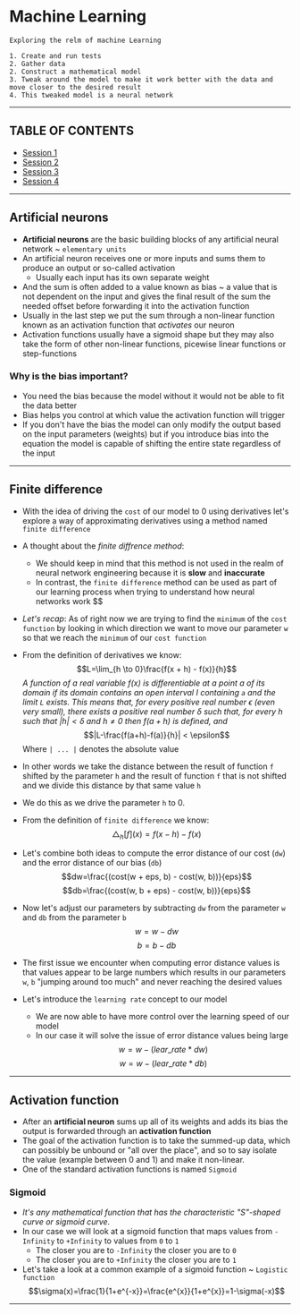 # Machine Learning 

```
Exploring the relm of machine Learning

1. Create and run tests
2. Gather data
2. Construct a mathematical model 
3. Tweak around the model to make it work better with the data and move closer to the desired result
4. This tweaked model is a neural network
```

---

## TABLE OF CONTENTS

* [Session 1](./session_1/README.md) 
* [Session 2](./session_2/README.md) 
* [Session 3](./session_3/README.md) 
* [Session 4](./session_4/README.md) 

---

## Artificial neurons
* **Artificial neurons** are the basic building blocks of any artificial neural network ~ `elementary units`
* An artificial neuron receives one or more inputs and sums them to produce an output or so-called activation
    * Usually each input has its own separate weight
* And the sum is often added to a value known as bias ~ a value that is not dependent on the input and gives the final result of the sum the needed offset before forwarding it into the activation function
* Usually in the last step we put the sum through a non-linear function known as an activation function that *activates* our neuron 
 * Activation functions usually have a sigmoid shape but they may also take the form of other non-linear functions, picewise linear functions or step-functions


### Why is the bias important?
* You need the bias because the model without it would not be able to fit the data better
* Bias helps you control at which value the activation function will trigger
* If you don't have the bias the model can only modify the output based on the input parameters (weights) but if you introduce bias into the equation the model is capable of shifting the entire state regardless of the input
---

## Finite difference
* With the idea of driving the `cost` of our model to 0 using derivatives let's explore a way of approximating derivatives using a method named `finite difference`

* A thought about the *finite diffrence method*: 
    * We should keep in mind that this method is not used in the realm of neural network engineering because it is **slow** and **inaccurate**
    * In contrast, the `finite difference` method can be used as part of our learning process when trying to understand how neural networks work
$$\$$
* *Let's recap*:  As of right now we are trying to find the `minimum` of the `cost function` by looking in which direction we want to move our parameter `w` so that we reach the `minimum` of our `cost function`

* From the definition of derivatives we know:
    $$L=\lim_{h \to 0}\frac{f(x + h) - f(x)}{h}$$ 
    *A function of a real variable f(x) is differentiable at a point a of its domain if its domain contains an open interval I containing `a` and the limit `L` exists. This means that, for every positive real number $\epsilon$ (even very small), there exists a positive real number $\delta$ such that, for every h such that $|h|<\delta$ and $h \neq 0$ then $f(a+h)$ is defined, and*
    $$|L-\frac{f(a+h)-f(a)}{h}| < \epsilon$$
    Where `| ... |` denotes the absolute value

* In other words we take the distance between the result of function `f` shifted by the parameter `h` and the result of function `f` that is not shifted and we divide this distance by that same value `h`
* We do this as we drive the parameter `h` to 0.
      
* From the definition of `finite difference` we know:
$$△_h[f](x)=f(x - h) - f(x)$$

* Let's combine both ideas to compute the error distance of our cost (`dw`) and the error distance of our bias (`db`)
    $$dw=\frac{(cost(w + eps, b) - cost(w, b))}{eps}$$
    $$db=\frac{(cost(w, b + eps) - cost(w, b))}{eps}$$

* Now let's adjust our parameters by subtracting `dw` from the parameter `w` and `db` from the parameter `b` 
    $$w = w - dw$$
    $$b = b - db$$

* The first issue we encounter when computing error distance values is that values appear to be large numbers which results in our parameters `w`, `b` "jumping around too much" and never reaching the desired values

* Let's introduce the `learning rate` concept to our model 
    * We are now able to have more control over the learning speed of our model
    * In our case it will solve the issue of error distance values being large 
    $$w = w - (lear\_rate * dw)$$
    $$w = w - (lear\_rate * db)$$

---

## Activation function
* After an **artificial neuron** sums up all of its weights and adds its bias the output is forwarded through an **activation function** 
* The goal of the activation function is to take the summed-up data, which can possibly be unbound or  "all over the place", and so to say isolate the value (example between 0 and 1) and make it non-linear.
* One of the standard activation functions is named `Sigmoid`

### Sigmoid
* *It's any mathematical function that has the characteristic "S"-shaped curve or sigmoid curve.* 
* In our case we will look at a sigmoid function that maps values from `-Infinity` to `+Infinity` to values from `0` to `1`
    * The closer you are to `-Infinity` the closer you are to `0`
    * The closer you are to `+Infinity` the closer you are to `1`
* Let's take a look at a common example of a sigmoid function ~ `Logistic function`
$$\sigma(x)=\frac{1}{1+e^{-x}}=\frac{e^{x}}{1+e^{x}}=1-\sigma(-x)$$

--- 

